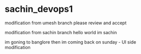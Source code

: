 ﻿# sachin_devops1
modification from umesh branch
please review and accept
 
modification from sachin branch
hello world
im sachin

im goning to banglore
then im coming back on sunday - UI side modification
